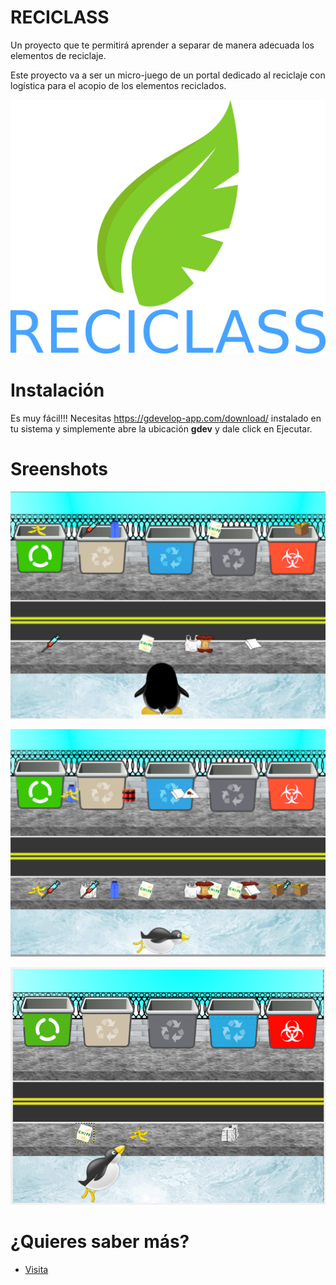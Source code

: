 # RECICLASS

Un proyecto que te permitirá aprender a separar de manera adecuada los elementos de reciclaje.

Este proyecto va a ser un micro-juego de un portal dedicado al reciclaje con logística para el acopio de los elementos reciclados.

![alt text](logo.png)

# Instalación

Es muy fácil!!! Necesitas https://gdevelop-app.com/download/ instalado en tu sistema y simplemente abre la ubicación **gdev** y dale click en Ejecutar.

# Sreenshots


![alt text](Screenshot1.png)


![alt text](Screenshot2.png)


![alt text](Screenshot3.png)


# ¿Quieres saber más?
- [Visita](https://docs.google.com/presentation/d/1PP2JRanh1-9spOz3arJWtIaiMjaYWFlh0tp-8Y7ChNw/edit#slide=id.p)

